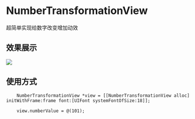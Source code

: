 # NumberTransformationView
超简单实现给数字改变增加动效

## 效果展示
![](https://github.com/wang0122xl/NumberTransformationView/blob/master/show.gif?raw=true)

## 使用方式
```
    NumberTransformationView *view = [[NumberTransformationView alloc] initWithFrame:frame font:[UIFont systemFontOfSize:18]];
   
    view.numberValue = @(101);
```
